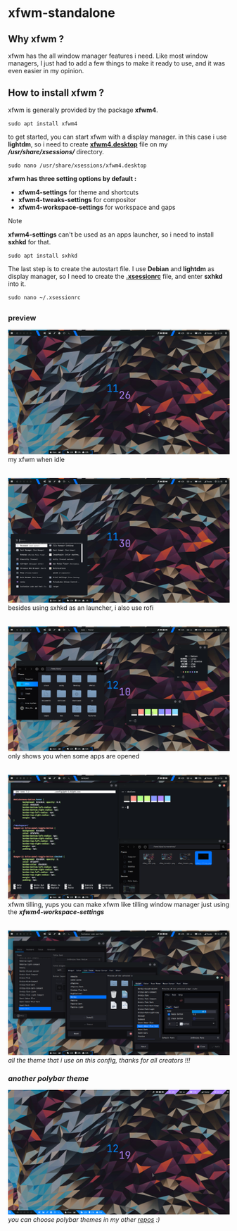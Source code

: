 # xfwm-standalone

## Why xfwm ?
xfwm has the all window manager features i need. Like most window managers, I just had to add a few things to make it ready to use, and it was even easier in my opinion.

## How to install xfwm ? 
xfwm is generally provided by the package <b>xfwm4</b>.
```
sudo apt install xfwm4
```

to get started, you can start xfwm with a display manager. in this case i use <b>lightdm</b>, so i need to create [<b>xfwm4.desktop</b>](https://github.com/diws1/xfwm-standalone/blob/main/usr/share/xsessions/xfwm4.desktop) file on my <b><i>/usr/share/xsessions/</i></b> directory.
```
sudo nano /usr/share/xsessions/xfwm4.desktop
```

<b>xfwm has three setting options by default :</b>
- <b>xfwm4-settings</b> for theme and shortcuts
- <b>xfwm4-tweaks-settings</b> for compositor
- <b>xfwm4-workspace-settings</b> for workspace and gaps

> [!NOTE]
> <b>xfwm4-settings</b> can't be used as an apps launcher, so i need to install <b>sxhkd</b> for that.
```
sudo apt install sxhkd
```

The last step is to create the autostart file. I use <b>Debian</b> and <b>lightdm</b> as display manager, so I need to create the [<b>.xsessionrc</b>](https://github.com/diws1/xfwm-standalone/blob/main/.xsessionrc) file, and enter <b>sxhkd</b> into it. 
```
sudo nano ~/.xsessionrc
```

##

### preview
![My Image](https://github.com/diws1/xfwm-standalone/blob/main/screenshots/xfwm_idle.png)
my xfwm when idle\
\
\
![My Image](https://github.com/diws1/xfwm-standalone/blob/main/screenshots/xfwm_menu.png)
besides using sxhkd as an launcher, i also use rofi\
\
\
![My Image](https://github.com/diws1/xfwm-standalone/blob/main/screenshots/xfwm_termdir.png)
only shows you when some apps are opened\
\
\
![My Image](https://github.com/diws1/xfwm-standalone/blob/main/screenshots/xfwm_tilling.png)
xfwm tilling, yups you can make xfwm like tilling window manager just using the <i><b>xfwm4-workspace-settings</b><i/>\
\
\
![My Image](https://github.com/diws1/xfwm-standalone/blob/main/screenshots/xfwm_themes.png)
all the theme that i use on this config, thanks for all creators !!!


### another polybar theme
![My Image](https://github.com/diws1/xfwm-standalone/blob/main/screenshots/xfwm_idle2.png)
you can choose polybar themes in my other [repos](https://github.com/diws1/polybar-theme) :)
